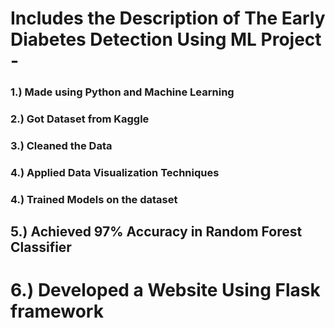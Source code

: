 # Includes the Description of The Early Diabetes Detection Using ML Project -  ###
### 1.) Made using Python and Machine Learning
### 2.) Got Dataset from Kaggle
### 3.) Cleaned the Data
### 4.) Applied Data Visualization Techniques 
### 4.) Trained Models on the dataset
## 5.) Achieved 97% Accuracy in Random Forest Classifier
# 6.) Developed a Website Using Flask framework
